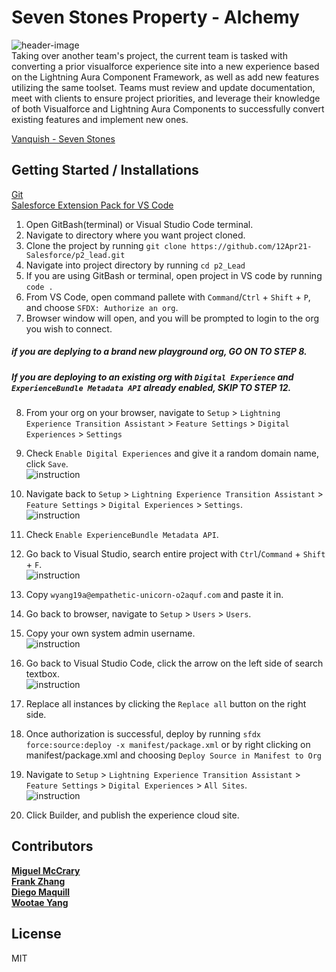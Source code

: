 # Seven Stones Property - Alchemy
![header-image](https://imgur.com/NUFYtq4.png)  
Taking over another team's project, the current team is tasked with converting a prior visualforce experience site into a new experience based on the Lightning Aura Component Framework, as well as add new features utilizing the same toolset. Teams must review and update documentation, meet with clients to ensure project priorities, and leverage their knowledge of both Visualforce and Lightning Aura Components to successfully convert existing features and implement new ones.

[Vanquish - Seven Stones](https://github.com/12Apr21-Salesforce/Vanquish_Code-Sourcerers_Project-1)  


##  Getting Started / Installations
[Git](https://git-scm.com/downloads)  
[Salesforce Extension Pack for VS Code](https://marketplace.visualstudio.com/items?itemName=salesforce.salesforcedx-vscode)

1. Open GitBash(terminal) or Visual Studio Code terminal.
2. Navigate to directory where you want project cloned.
3. Clone the project by running `git clone https://github.com/12Apr21-Salesforce/p2_lead.git`
4. Navigate into project directory by running `cd p2_Lead`
5. If you are using GitBash or terminal, open project in VS code by running `code .`
6. From VS Code, open command pallete with `Command`/`Ctrl` + `Shift` + `P`, and choose `SFDX: Authorize an org`.
7. Browser window will open, and you will be prompted to login to the org you wish to connect.
##### if you are deplying to a brand new playground org, GO ON TO STEP 8.  
##### If you are deploying to an existing org with `Digital Experience` and `ExperienceBundle Metadata API` already enabled, SKIP TO STEP 12.
8. From your org on your browser, navigate to `Setup` > `Lightning Experience Transition Assistant` > `Feature Settings` > `Digital Experiences` > `Settings`  
8. Check `Enable Digital Experiences` and give it a random domain name, click `Save`.  
![instruction](https://imgur.com/50ixCpu.png)
9. Navigate back to `Setup` > `Lightning Experience Transition Assistant` > `Feature Settings` > `Digital Experiences` > `Settings`.  
![instruction](https://imgur.com/BkYSdPC.png)
10. Check `Enable ExperienceBundle Metadata API`.  
11. Go back to Visual Studio, search entire project with `Ctrl`/`Command` + `Shift` + `F`.  
![instruction](https://imgur.com/OZUMX07.png)
12. Copy `wyang19a@empathetic-unicorn-o2aquf.com` and paste it in.
11. Go back to browser, navigate to `Setup` > `Users` > `Users`.
12. Copy your own system admin username.   
![instruction](https://imgur.com/ILgD8yh.png)
13. Go back to Visual Studio Code, click the arrow on the left side of search textbox.  
![instruction](https://imgur.com/pYcbvcF.png)

14. Replace all instances by clicking the `Replace all` button on the right side.
15. Once authorization is successful, deploy by running `sfdx force:source:deploy -x manifest/package.xml` or by right clicking on manifest/package.xml and choosing `Deploy Source in Manifest to Org`
16. Navigate to `Setup` > `Lightning Experience Transition Assistant` > `Feature Settings` > `Digital Experiences` > `All Sites`.  
![instruction](https://imgur.com/sQtx9ia.png)
17. Click Builder, and publish the experience cloud site.



## Contributors
**[Miguel McCrary](https://github.com/Migizal)**  
**[Frank Zhang](https://github.com/frank1433)**  
**[Diego Maquill](https://github.com/diego-maquill)**  
**[Wootae Yang](https://github.com/wyang19a)**

## License
MIT